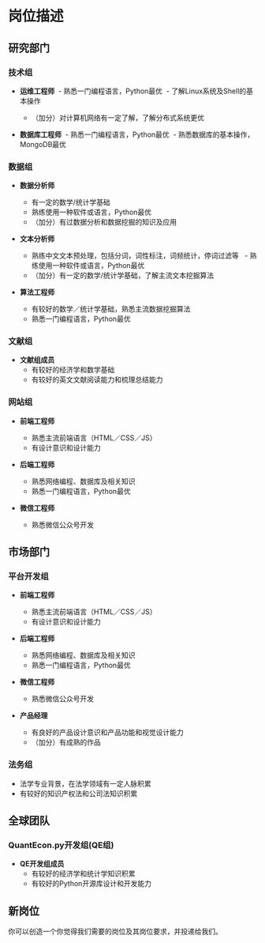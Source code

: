 # 岗位描述

## 研究部门

### 技术组

- **运维工程师**
  - 熟悉一门编程语言，Python最优
  - 了解Linux系统及Shell的基本操作
  - （加分）对计算机网络有一定了解，了解分布式系统更优
  
- **数据库工程师**
  - 熟悉一门编程语言，Python最优
  - 熟悉数据库的基本操作，MongoDB最优

### 数据组

- **数据分析师**
  - 有一定的数学/统计学基础
  - 熟练使用一种软件或语言，Python最优
  - （加分）有过数据分析和数据挖掘的知识及应用
  
- **文本分析师**
  - 熟练中文文本预处理，包括分词，词性标注，词频统计，停词过滤等 
  - 熟练使用一种软件或语言，Python最优
  - （加分）有一定的数学/统计学基础，了解主流文本挖掘算法

- **算法工程师**
  - 有较好的数学／统计学基础，熟悉主流数据挖掘算法
  - 熟悉一门编程语言，Python最优

### 文献组

- **文献组成员**
  - 有较好的经济学和数学基础
  - 有较好的英文文献阅读能力和梳理总结能力


### 网站组

- **前端工程师**
  - 熟悉主流前端语言（HTML／CSS／JS）
  - 有设计意识和设计能力
  
- **后端工程师**
  - 熟悉网络编程、数据库及相关知识
  - 熟悉一门编程语言，Python最优

- **微信工程师**
  - 熟悉微信公众号开发


## 市场部门

### 平台开发组

- **前端工程师**
  - 熟悉主流前端语言（HTML／CSS／JS）
  - 有设计意识和设计能力
  
- **后端工程师**
  - 熟悉网络编程、数据库及相关知识
  - 熟悉一门编程语言，Python最优

- **微信工程师**
  - 熟悉微信公众号开发

- **产品经理**
  - 有良好的产品设计意识和产品功能和视觉设计能力
  - （加分）有成熟的作品

### 法务组

- 法学专业背景，在法学领域有一定人脉积累
- 有较好的知识产权法和公司法知识积累


## 全球团队
### QuantEcon.py开发组(QE组)

- **QE开发组成员**
  - 有较好的经济学和统计学知识积累
  - 有较好的Python开源库设计和开发能力

## 新岗位

你可以创造一个你觉得我们需要的岗位及其岗位要求，并投递给我们。